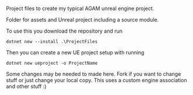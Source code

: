 
Project files to create my typical AGAM unreal engine project. 

Folder for assets and Unreal project including a source module.


To use this you download the repository and run 

```
dotnet new --install .\ProjectFiles
```

Then you can create a new UE project setup with running 

```
dotnet new ueproject -o ProjectName
```

Some changes may be needed to made here. Fork if you want to change stuff or just change your local copy. This uses a custom engine association and other stuff :)
